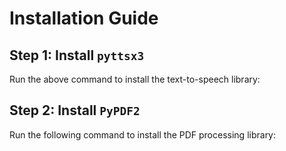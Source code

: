 # Installation Guide

## Step 1: Install `pyttsx3`
Run the above command to install the text-to-speech library:



## Step 2: Install `PyPDF2`
Run the following command to install the PDF processing library:

